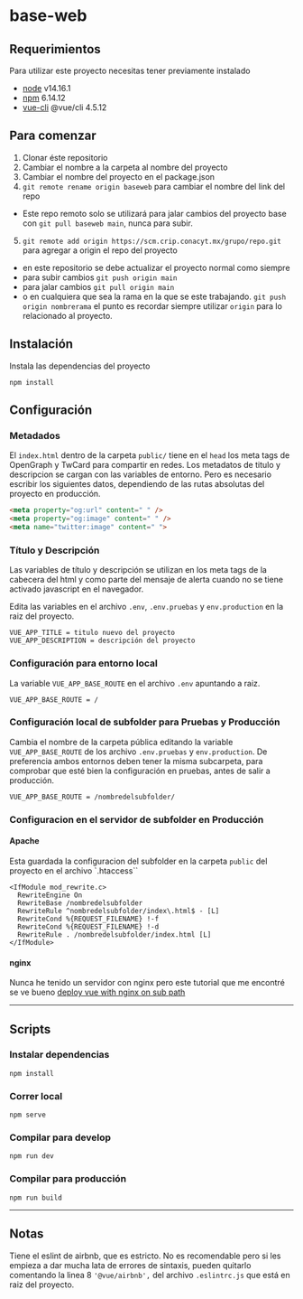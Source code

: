 # base-web

## Requerimientos
Para utilizar este proyecto necesitas tener previamente instalado
* [node](https://nodejs.org/en/download/) v14.16.1
* [npm](https://www.npmjs.com/get-npm) 6.14.12
* [vue-cli](https://cli.vuejs.org/guide/installation.html) @vue/cli 4.5.12


## Para comenzar
1. Clonar éste repositorio
2. Cambiar el nombre a la carpeta al nombre del proyecto
3. Cambiar el nombre del proyecto en el package.json
4. `git remote rename origin baseweb` para cambiar el nombre del link del repo 
  * Este repo remoto solo se utilizará para jalar cambios del proyecto base con `git pull baseweb main`, nunca para subir.
5. `git remote add origin https://scm.crip.conacyt.mx/grupo/repo.git` para agregar a origin el repo del proyecto 
  * en este repositorio se debe actualizar el proyecto normal como siempre
  * para subir cambios `git push origin main` 
  * para jalar cambios `git pull origin main` 
  * o en cualquiera que sea la rama en la que se este trabajando. `git push origin nombrerama` el punto es recordar siempre utilizar `origin` para lo relacionado al proyecto.


## Instalación
Instala las dependencias del proyecto 
```
npm install
```

## Configuración
### Metadados
El `index.html` dentro de la carpeta `public/` tiene en el `head` los meta tags de OpenGraph y TwCard para compartir en redes. Los metadatos de titulo y descripcion se cargan con las variables de entorno. Pero es necesario escribir los siguientes datos, dependiendo de las rutas absolutas del proyecto en producción.

```html
<meta property="og:url" content=" " />
<meta property="og:image" content=" " />
<meta name="twitter:image" content=" ">
```

### Título y Descripción
Las variables de título y descripción se utilizan en los meta tags de la cabecera del html y como parte del mensaje de alerta cuando no se tiene activado javascript en el navegador.

Edita las variables en el archivo `.env`, `.env.pruebas` y `env.production` en la raiz del proyecto.
```
VUE_APP_TITLE = titulo nuevo del proyecto
VUE_APP_DESCRIPTION = descripción del proyecto
```

### Configuración para entorno local
La variable `VUE_APP_BASE_ROUTE` en el archivo `.env` apuntando a raiz.
```
VUE_APP_BASE_ROUTE = /
```

### Configuración local de subfolder para Pruebas y Producción
Cambia el nombre de la carpeta pública editando la variable `VUE_APP_BASE_ROUTE` de los archivo `.env.pruebas` y `env.production`. De preferencia ambos entornos deben tener la misma subcarpeta, para comprobar que esté bien la configuración en pruebas, antes de salir a producción.
```
VUE_APP_BASE_ROUTE = /nombredelsubfolder/
```

### Configuracion en el servidor de subfolder en Producción
#### Apache
Esta guardada la configuracion del subfolder en la carpeta `public` del proyecto en el archivo `.htaccess``
```
<IfModule mod_rewrite.c>
  RewriteEngine On
  RewriteBase /nombredelsubfolder
  RewriteRule ^nombredelsubfolder/index\.html$ - [L]
  RewriteCond %{REQUEST_FILENAME} !-f
  RewriteCond %{REQUEST_FILENAME} !-d
  RewriteRule . /nombredelsubfolder/index.html [L]
</IfModule>
```

#### nginx
Nunca he tenido un servidor con nginx pero este tutorial que me encontré se ve bueno
[deploy vue with nginx on sub path](https://medium.com/h-lab/how-to-deploy-vue-with-nginx-on-sub-path-ed8eadbc1bc5)

___

## Scripts 
### Instalar dependencias
```
npm install
```

### Correr local
```
npm serve
```

### Compilar para develop
```
npm run dev
```

### Compilar para producción
```
npm run build
```
___

## Notas
Tiene el eslint de airbnb, que es estricto. No es recomendable pero si les empieza a dar mucha lata de errores de sintaxis, pueden quitarlo comentando la linea 8 `'@vue/airbnb',` del archivo `.eslintrc.js` que está en raiz del proyecto.
